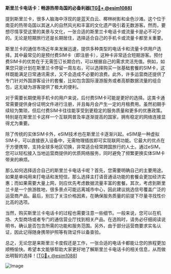 **斯里兰卡电话卡：畅游热带岛国的必备利器[[TG💪+ @esim1088](https://t.me/s/esim1088)]**

提到斯里兰卡，很多人脑海中浮现的是蓝天白云、椰林树影和金色沙滩。这个位于南亚的热带岛国以其迷人的自然风光和丰富的文化遗产吸引着无数游客。然而，要想尽情享受这里的美景与文化，一张合适的斯里兰卡电话卡或流量卡是必不可少的。无论是短期旅行还是长期居住，选择适合自己的手机卡或流量卡都至关重要。

斯里兰卡的通信市场近年来发展迅速，提供多种类型的电话卡和流量卡供用户选择。其中最常见的是预付费SIM卡（即注册卡），这种卡非常适合短期游客。预付费SIM卡的优势在于无需签订长期合约，可以根据自己的需求灵活充值。例如，如果您只是计划在斯里兰卡停留一周左右，可以选择购买一张基础套餐的SIM卡，这样既能满足日常通讯需求，又不会造成不必要的浪费。此外，许多运营商还提供了专门针对外国游客设计的套餐，比如包含国际漫游服务或者高额数据流量的组合包，这无疑为游客提供了极大的便利。

对于需要长期使用手机卡的用户来说，后付费SIM卡可能是更好的选择。这类卡通常需要提供身份证明文件进行注册，并且每月会产生一定的月租费用。虽然初期手续较为繁琐，但后付费SIM卡往往能享受到更稳定的服务质量和更多的优惠政策。特别是在斯里兰卡这样一个互联网普及率逐渐提高的国家，拥有稳定的网络连接显得尤为重要。

除了传统的实体SIM卡外，eSIM技术也在斯里兰卡逐渐兴起。eSIM是一种虚拟SIM卡，可以直接嵌入设备中，无需物理插拔即可实现联网功能。它最大的优点在于方便携带，支持全球多地区切换，非常适合经常跨国旅行的人士。通过eSIM，您可以轻松接入当地运营商提供的优质网络服务，同时避免了频繁更换实体SIM卡带来的麻烦。

那么如何选择适合自己的斯里兰卡电话卡呢？首先，您需要明确自己的主要用途。如果是单纯用来打电话和发短信，那么选择主打语音通话功能的套餐会更加经济实惠；而如果需要大量上网，则应优先考虑数据流量丰富的套餐。其次，考虑到斯里兰卡是一个旅游胜地，很多景点可能远离城市中心，因此建议挑选信号覆盖广泛的运营商产品。最后，别忘了关注价格因素，在确保服务质量的前提下尽量寻找性价比高的选项。

当然，购买斯里兰卡电话卡的过程也需要注意一些细节。一般来说，您可以在机场、大型商场或者专门的通信营业厅找到相关产品。在选购时，请务必仔细阅读说明书，确认是否包含所需的功能和服务范围。另外，由于部分运营商要求实名认证，因此记得随身携带护照等有效证件以备查验。

总之，无论您是来斯里兰卡度假还是工作，一张合适的电话卡都能让您的旅程更加顺畅愉快。希望本文能够帮助大家更好地了解斯里兰卡电话卡的相关信息，从而做出明智的选择！[[TG💪+ @esim1088](https://t.me/s/esim1088)]  

![Image](https://i.postimg.cc/4NQfJmqS/Snipaste-2025-05-13-00-14-12.png)